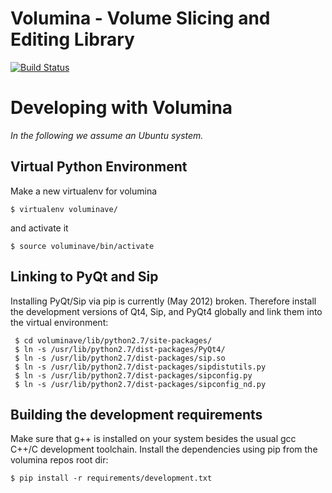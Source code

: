 Volumina - Volume Slicing and Editing Library
=============================================

[![Build Status](https://secure.travis-ci.org/Ilastik/volumina.png)](http://travis-ci.org/Ilastik/volumina)


Developing with Volumina
========================

*In the following we assume an Ubuntu system.*

Virtual Python Environment
--------------------------

Make a new virtualenv for volumina

    $ virtualenv voluminave/

and activate it

    $ source voluminave/bin/activate


Linking to PyQt and Sip 
----------------------- 

Installing PyQt/Sip via pip is currently (May 2012) broken. Therefore
install the development versions of Qt4, Sip, and PyQt4 globally and
link them into the virtual environment: 

     $ cd voluminave/lib/python2.7/site-packages/ 
     $ ln -s /usr/lib/python2.7/dist-packages/PyQt4/
     $ ln -s /usr/lib/python2.7/dist-packages/sip.so
     $ ln -s /usr/lib/python2.7/dist-packages/sipdistutils.py
     $ ln -s /usr/lib/python2.7/dist-packages/sipconfig.py
     $ ln -s /usr/lib/python2.7/dist-packages/sipconfig_nd.py


Building the development requirements
-------------------------------------
Make sure that g++ is installed on your system besides the usual gcc C++/C development toolchain.
Install the dependencies using pip from the volumina repos root dir:

    $ pip install -r requirements/development.txt


